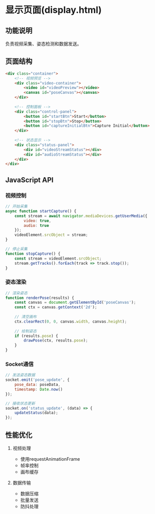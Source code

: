 # 显示页面(display.html)

## 功能说明
负责视频采集、姿态检测和数据发送。

## 页面结构
```html
<div class="container">
    <!-- 视频预览 -->
    <div class="video-container">
        <video id="videoPreview"></video>
        <canvas id="poseCanvas"></canvas>
    </div>
    
    <!-- 控制面板 -->
    <div class="control-panel">
        <button id="startBtn">Start</button>
        <button id="stopBtn">Stop</button>
        <button id="captureInitialBtn">Capture Initial</button>
    </div>
    
    <!-- 状态显示 -->
    <div class="status-panel">
        <div id="videoStreamStatus"></div>
        <div id="audioStreamStatus"></div>
    </div>
</div>
```

## JavaScript API

### 视频控制
```javascript
// 开始采集
async function startCapture() {
    const stream = await navigator.mediaDevices.getUserMedia({
        video: true,
        audio: true
    });
    videoElement.srcObject = stream;
}

// 停止采集
function stopCapture() {
    const stream = videoElement.srcObject;
    stream.getTracks().forEach(track => track.stop());
}
```

### 姿态渲染
```javascript
// 渲染姿态
function renderPose(results) {
    const canvas = document.getElementById('poseCanvas');
    const ctx = canvas.getContext('2d');
    
    // 清空画布
    ctx.clearRect(0, 0, canvas.width, canvas.height);
    
    // 绘制姿态
    if (results.pose) {
        drawPose(ctx, results.pose);
    }
}
```

### Socket通信
```javascript
// 发送姿态数据
socket.emit('pose_update', {
    pose_data: poseData,
    timestamp: Date.now()
});

// 接收状态更新
socket.on('status_update', (data) => {
    updateStatus(data);
});
```

## 性能优化
1. 视频处理
   - 使用requestAnimationFrame
   - 帧率控制
   - 画布缓存

2. 数据传输
   - 数据压缩
   - 批量发送
   - 防抖处理 